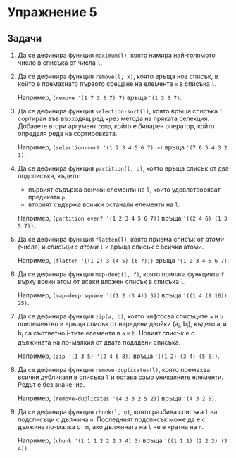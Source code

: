 Упражнение 5
============

Задачи
------

1. Да се дефинира функция `maximum(l)`, която
намира най-голямото число в списъка от числа `l`.

2. Да се дефинира функция `remove(l, x)`, която връща нов списък,
в който е премахнато първото срещане на елемента `x` в списъка `l`.

   Например, `(remove '(1 7 3 3 7) 7)` връща `'(1 3 3 7)`.

3. Да се дефинира функция `selection-sort(l)`, която връща списъка `l` сортиран
във възходящ ред чрез метода на пряката селекция. Добавете втори аргумент
`comp`, който е бинарен оператор, който определя реда на сортировката.

   Например, `(selection-sort '(1 2 3 4 5 6 7) >)` връща `'(7 6 5 4 3 2 1)`.

4. Да се дефинира функция `partition(l, p)`, която връща списък от два
подсписъка, където:

   - първият съдържа всички елементи на `l`, които удовлетворяват предиката `p`.
   - вторият съдържа всички останали елементи на `l`.

   Например, `(partition even? '(1 2 3 4 5 6 7))` връща `'((2 4 6) (1 3 5 7))`.

5. Да се дефинира функция `flatten(l)`, която приема списък от _атоми_ (числа)
и _списъци с атоми_ `l` и връща списък с всички атоми.

   Например, `(flatten '((1 2) 3 (4 5) (6 7)))` връща `'(1 2 3 4 5 6 7)`.

6. Да се дефинира функция `map-deep(l, f)`, която прилага функцията `f`
върху всеки атом от всеки вложен списък в списъка `l`.

   Например, `(map-deep square '((1 2 (3 4)) 5))` връща `'((1 4 (9 16)) 25)`.

7. Да се дефинира функция `zip(a, b)`, която чифтосва списъците `a` и `b`
поелементно и връща списък от наредени двойки (a<sub>i</sub>, b<sub>i</sub>),
където a<sub>i</sub> и b<sub>i</sub> са съответно i-тите елементи в `a` и `b`.
Новият списък е с дължината на по-малкия от двата подадени списъка.

   Например, `(zip '(1 3 5) '(2 4 6 8))` връща `'((1 2) (3 4) (5 6))`.

8. Да се дефинира функция `remove-duplicates(l)`, която премахва всички
дубликати в списъка `l` и остава само уникалните елементи. Редът е без значение.

   Например, `(remove-duplicates '(4 3 3 2 5 2))` връща `'(4 3 2 5)`.

9. Да се дефинира функция `chunk(l, n)`, която разбива списъка `l` на
подсписъци с дължина `n`.
Последният подсписък може да е с дължина по-малка от n, ако дължината на `l`
не е кратна на `n`.

   Например, `(chunk '(1 1 1 2 2 2 3 4) 3)` връща `'((1 1 1) (2 2 2) (3 4))`.
